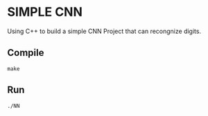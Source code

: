 SIMPLE CNN
===

Using C++ to build a simple CNN Project that can recongnize digits.

Compile
---
```
make
```

Run
---
```
./NN
```